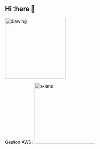 ## Hi there 👋
<img src="https://f.hellowork.com/blogdumoderateur/2013/02/nyan-cat-gif-1.gif" alt="drawing" width="200"/>

Gestion AWS : <img src="https://www.axians.fr/app/uploads/sites/55/2022/05/Logo_Axians_512x512-1.png" alt="axians" width="200"/>
